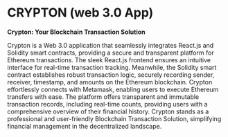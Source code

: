 # CRYPTON (web 3.0 App)
**Crypton: Your Blockchain Transaction Solution**

Crypton is a Web 3.0 application that seamlessly integrates React.js and Solidity smart contracts, providing a secure and transparent platform for Ethereum transactions. The sleek React.js frontend ensures an intuitive interface for real-time transaction tracking. Meanwhile, the Solidity smart contract establishes robust transaction logic, securely recording sender, receiver, timestamp, and amounts on the Ethereum blockchain. Crypton effortlessly connects with Metamask, enabling users to execute Ethereum transfers with ease. The platform offers transparent and immutable transaction records, including real-time counts, providing users with a comprehensive overview of their financial history. Crypton stands as a professional and user-friendly Blockchain Transaction Solution, simplifying financial management in the decentralized landscape.
